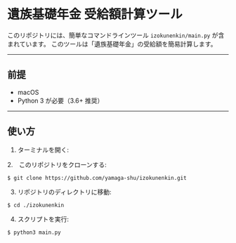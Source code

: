 # 遺族基礎年金 受給額計算ツール

このリポジトリには、簡単なコマンドラインツール `izokunenkin/main.py` が含まれています。
このツールは「遺族基礎年金」の受給額を簡易計算します。

---

## 前提
- macOS
- Python 3 が必要（3.6+ 推奨）

---

## 使い方

1. ターミナルを開く:

2.　このリポジトリをクローンする:
```
$ git clone https://github.com/yamaga-shu/izokunenkin.git
```

3. リポジトリのディレクトリに移動:
```
$ cd ./izokunenkin
```

4. スクリプトを実行:
```
$ python3 main.py
```
